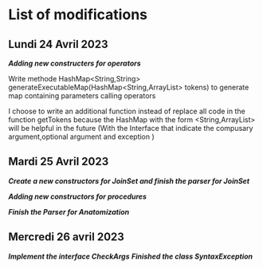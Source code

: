 # List of modifications

## Lundi 24 Avril 2023

***Adding new constructers for operators***

Write methode HashMap<String,String> generateExecutableMap(HashMap<String,ArrayList<String>> tokens) to generate map containing parameters calling operators

I choose to write an additional function instead of replace all code in the function getTokens because the HashMap with the form <String,ArrayList<String>> will be helpful in the future (With the Interface that indicate the compusary argument,optional argument and exception )

## Mardi 25 Avril 2023

***Create a new constructors for JoinSet and finish the parser for JoinSet***

***Adding new constructors for procedures***

***Finish the Parser for Anatomization***

## Mercredi 26 avril 2023

***Implement the interface CheckArgs***
***Finished the class SyntaxException***
